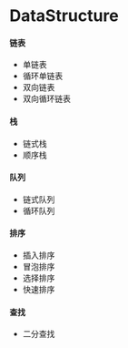 # DataStructure

#### 链表
- 单链表
- 循环单链表
- 双向链表
- 双向循环链表

#### 栈
- 链式栈
- 顺序栈

#### 队列
- 链式队列
- 循环队列

#### 排序
- 插入排序
- 冒泡排序
- 选择排序
- 快速排序

#### 查找
- 二分查找